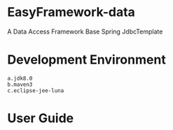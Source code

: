 EasyFramework-data
==========
A Data Access Framework Base Spring JdbcTemplate

# Development Environment
	a.jdk8.0
	b.maven3
	c.eclipse-jee-luna
# User Guide
